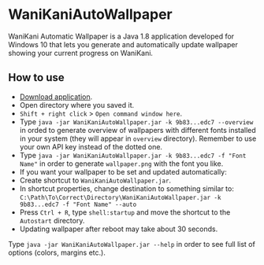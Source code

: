 # WaniKaniAutoWallpaper
WaniKani Automatic Wallpaper is a Java 1.8 application developed for Windows 10 that lets you generate and automatically update wallpaper showing your current progress on WaniKani.

## How to use
- [Download application](https://github.com/tomaszweglinski/WaniKaniAutoWallpaper/raw/master/WaniKaniAutoWallpaper.jar).
- Open directory where you saved it.
- `Shift + right click` > `Open command window here`.
- Type `java -jar WaniKaniAutoWallpaper.jar -k 9b83...edc7 --overview` in orded to generate overview of wallpapers with different fonts installed in your system (they will appear in `overview` directory). Remember to use your own API key instead of the dotted one.
- Type `java -jar WaniKaniAutoWallpaper.jar -k 9b83...edc7 -f "Font Name"` in order to generate `wallpaper.png` with the font you like.
- If you want your wallpaper to be set and updated automatically:
 - Create shortcut to `WaniKaniAutoWallpaper.jar`.
 - In shortcut properties, change destination to something similar to:<br>`C:\Path\To\Correct\Directory\WaniKaniAutoWallpaper.jar -k 9b83...edc7 -f "Font Name" --auto`
 - Press `Ctrl + R`, type `shell:startup` and move the shortcut to the `Autostart` directory.
 - Updating wallpaper after reboot may take about 30 seconds.

Type `java -jar WaniKaniAutoWallpaper.jar --help` in order to see full list of options (colors, margins etc.).
